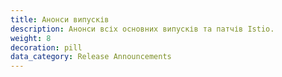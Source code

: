 ```yaml
---
title: Анонси випусків
description: Анонси всіх основних випусків та патчів Istio.
weight: 8
decoration: pill
data_category: Release Announcements
---
```

